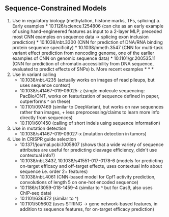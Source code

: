 ## Sequence-Constrained Models

1. Use in regulatory biology (methylation, histone marks, TFs, splicing)
    a. Early examples
        * 10.1126/science.1254806 (can cite as an early example of using
          hand-engineered features as input to a 2-layer MLP, preceded most
          CNN examples on sequence data -> splicing exon inclusion prediction)
        * 10.1038/nbt.3300 (CNN for prediction of DNA/RNA binding protein
          sequence specificity)
        * 10.1038/nmeth.3547 (CNN for multi-task variant effect prediction
          from noncoding genome, one of the earlier examples of CNN on genomic
          sequence data)
        * 10.1101/gr.200535.11 (CNN for prediction of chromatin accessibility
          from DNA sequence, evaluated to predict effects of SNPs)
    b. More recent examples
        *
        *
        *
2. Use in variant calling
    * 10.1038/nbt.4235 (actually works on images of read pileups, but uses sequence context)
    * 10.1038/s41467-019-09025-z (single molecule sequencing: PacBio/ONT, works on featurization of sequence
      defined in paper, outperforms ^ on these)
    * 10.1101/097469 (similar to DeepVariant, but works on raw sequences rather than images,
      \+ less preprocessing/claims to learn more info directly from sequences)
    * 10.1101/601450 (calling of short indels using sequence information)
3. Use in mutation detection
    * 10.1038/s41467-019-09027-x (mutation detection in tumors)
4. Use in CRISPR guide selection
    * 10.1371/journal.pcbi.1005807 (shows that a wide variety of sequence attributes
      are useful for predicting cleavage efficiency, didn't use contextual info?)
    * 10.1038/nbt.3437, 10.1038/s41551-017-0178-6 (models for predicting on-target efficacy
      and off-target effects, uses contextual info about sequence i.e. order 2+ features)
    * 10.1038/nbt.4061 (CNN-based model for Cpf1 activity prediction,
      convolutions of length 5 on one-hot encoded sequence)
    * 10.1186/s13059-018-1459-4 (similar to ^ but for Cas9, also uses ChIP-seq
      data)
    * 10.1101/636472 (similar to ^)
    * 10.1101/505602 (uses STRING -> gene network-based features, in addition
      to sequence features, for on-target efficacy prediction)
